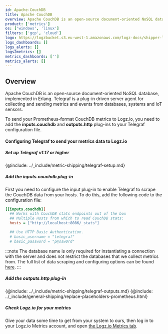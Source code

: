 ```yaml
---
id: Apache-CouchDB 
title: Apache CouchDB 
overview: Apache CouchDB is an open-source document-oriented NoSQL database, implemented in Erlang. Telegraf is a plug-in driven server agent for collecting and sending metrics and events from databases, systems and IoT sensors.
product: ['metrics']
os: ['windows', 'linux']
filters: ['gcp', 'cloud']
logo: https://logzbucket.s3.eu-west-1.amazonaws.com/logz-docs/shipper-logos/couchdb.png
logs_dashboards: []
logs_alerts: []
logs2metrics: []
metrics_dashboards: ['']
metrics_alerts: []
---
```



## Overview

Apache CouchDB is an open-source document-oriented NoSQL database, implemented in Erlang. Telegraf is a plug-in driven server agent for collecting and sending metrics and events from databases, systems and IoT sensors.

To send your Prometheus-format CouchDB metrics to Logz.io, you need to add the **inputs.couchdb** and **outputs.http** plug-ins to your Telegraf configuration file.

#### Configuring Telegraf to send your metrics data to Logz.io

 

##### Set up Telegraf v1.17 or higher

{@include: ../_include/metric-shipping/telegraf-setup.md}
 
##### Add the inputs.couchdb plug-in

First you need to configure the input plug-in to enable Telegraf to scrape the CouchDB data from your hosts. To do this, add the following code to the configuration file:


``` ini
[[inputs.couchdb]]
  ## Works with CouchDB stats endpoints out of the box
  ## Multiple Hosts from which to read CouchDB stats:
  hosts = ["http://localhost:8086/_stats"]

  ## Use HTTP Basic Authentication.
  # basic_username = "telegraf"
  # basic_password = "p@ssw0rd"
```

:::note
The database name is only required for instantiating a connection with the server and does not restrict the databases that we collect metrics from. The full list of data scraping and configuring options can be found [here](https://github.com/influxdata/telegraf/blob/release-1.18/plugins/inputs/couchdb/README.md).
:::
 

##### Add the outputs.http plug-in

{@include: ../_include/metric-shipping/telegraf-outputs.md}
{@include: ../_include/general-shipping/replace-placeholders-prometheus.html}

##### Check Logz.io for your metrics

Give your data some time to get from your system to ours, then log in to your Logz.io Metrics account, and open [the Logz.io Metrics tab](https://app.logz.io/#/dashboard/metrics/).


 
